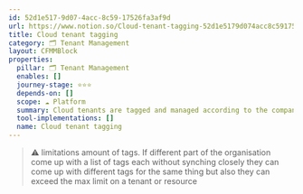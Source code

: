```yaml
---
id: 52d1e517-9d07-4acc-8c59-17526fa3af9d
url: https://www.notion.so/Cloud-tenant-tagging-52d1e5179d074acc8c5917526fa3af9d
title: Cloud tenant tagging
category: 🗂 Tenant Management
layout: CFMMBlock
properties:
  pillar: 🗂 Tenant Management
  enables: []
  journey-stage: ⭐️⭐️⭐️
  depends-on: []
  scope: ☁️ Platform
  summary: Cloud tenants are tagged and managed according to the companies needs
  tool-implementations: []
  name: Cloud tenant tagging
---
```




> ⚠️ limitations amount of tags. If different part of the organisation come up with a list of tags each without synching closely they can come up with different tags for the same thing but also they can exceed the max limit on a tenant or resource

